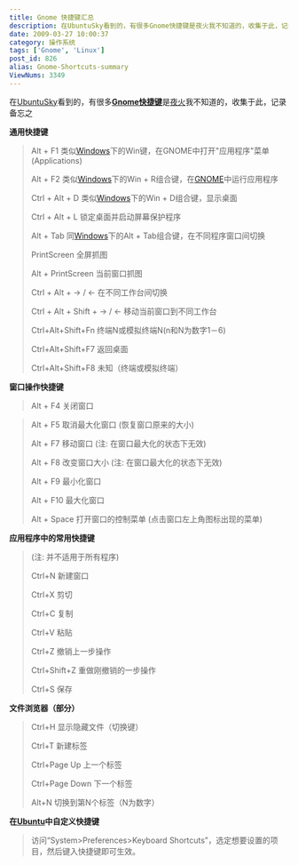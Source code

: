 ```yaml
---
title: Gnome 快捷键汇总
description: 在UbuntuSky看到的，有很多Gnome快捷键是夜火我不知道的，收集于此，记录备忘之通用快捷键Alt+F1类似Windows下的Win键，在GNOME中打开"应用程序"菜单(Applications)Alt+F2类似Windows下的Win+R组合键，在GNOME中运行应用程序Ctrl+Alt+D类似Windows下的Win+D组合键，显示桌面Ctrl+Alt+L锁定桌面并启动屏幕保护程序Alt+Tab同Windows下的Alt+Tab组合键，在不同程序窗口间切换……
date: 2009-03-27 10:00:37
category: 操作系统
tags: ['Gnome', 'Linux']
post_id: 826
alias: Gnome-Shortcuts-summary
ViewNums: 3349
---
```


在[UbuntuSky](http://www.ubuntusky.cn)看到的，有很多[**Gnome快捷键**](/blog/gnome-shortcuts-summary)是[夜火](/blog/)我不知道的，收集于此，记录备忘之

**通用快捷键**

> Alt + F1 类似[Windows](/blog/windows-7-beta)下的Win键，在GNOME中打开"应用程序"菜单(Applications)
>
> Alt + F2 类似[Windows](/blog/deepin-litexp-windows-xp-sp3-v62)下的Win + R组合键，在[GNOME](/blog/gnome-shortcuts-summary)中运行应用程序
>
> Ctrl + Alt + D 类似[Windows](/blog/windows-server-2008-r2-beta)下的Win + D组合键，显示桌面
>
> Ctrl + Alt + L 锁定桌面并启动屏幕保护程序
>
> Alt + Tab 同[Windows](/blog/deepin-ghost-xp-sp3-v90-iso)下的Alt + Tab组合键，在不同程序窗口间切换
>
> PrintScreen 全屏抓图
>
> Alt + PrintScreen 当前窗口抓图
>
> Ctrl + Alt + → / ← 在不同工作台间切换
>
> Ctrl + Alt + Shift + → / ← 移动当前窗口到不同工作台
>
> Ctrl+Alt+Shift+Fn 终端N或模拟终端N(n和N为数字1－6)
>
> Ctrl+Alt+Shift+F7 返回桌面
>
> Ctrl+Alt+Shift+F8 未知（终端或模拟终端）

**窗口操作快捷键**

> Alt + F4 关闭窗口

> Alt + F5 取消最大化窗口 (恢复窗口原来的大小)
>
> Alt + F7 移动窗口 (注: 在窗口最大化的状态下无效)
>
> Alt + F8 改变窗口大小 (注: 在窗口最大化的状态下无效)
>
> Alt + F9 最小化窗口
>
> Alt + F10 最大化窗口
>
> Alt + Space 打开窗口的控制菜单 (点击窗口左上角图标出现的菜单)

**应用程序中的常用快捷键**

> (注: 并不适用于所有程序)
>
> Ctrl+N 新建窗口
>
> Ctrl+X 剪切
>
> Ctrl+C 复制
>
> Ctrl+V 粘贴
>
> Ctrl+Z 撤销上一步操作
>
> Ctrl+Shift+Z 重做刚撤销的一步操作
>
> Ctrl+S 保存

**文件浏览器（部分）**

> Ctrl+H 显示隐藏文件（切换键）
>
> Ctrl+T 新建标签
>
> Ctrl+Page Up 上一个标签
>
> Ctrl+Page Down 下一个标签
>
> Alt+N 切换到第N个标签（N为数字）

**在[Ubuntu](/tags/Ubuntu)中自定义快捷键**

> 访问“System>Preferences>Keyboard Shortcuts”，选定想要设置的项目，然后键入快捷键即可生效。

